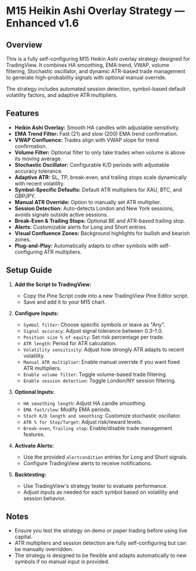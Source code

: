 # M15 Heikin Ashi Overlay Strategy — Enhanced v1.6

## Overview
This is a fully self-configuring M15 Heikin Ashi overlay strategy designed for TradingView. It combines HA smoothing, EMA trend, VWAP, volume filtering, Stochastic oscillator, and dynamic ATR-based trade management to generate high-probability signals with optional manual override.

The strategy includes automated session detection, symbol-based default volatility factors, and adaptive ATR multipliers.

## Features

- **Heikin Ashi Overlay:** Smooth HA candles with adjustable sensitivity.
- **EMA Trend Filter:** Fast (21) and slow (200) EMA trend confirmation.
- **VWAP Confluence:** Trades align with VWAP slope for trend confirmation.
- **Volume Filter:** Optional filter to only take trades when volume is above its moving average.
- **Stochastic Oscillator:** Configurable K/D periods with adjustable accuracy tolerance.
- **Adaptive ATR:** SL, TP, break-even, and trailing stops scale dynamically with recent volatility.
- **Symbol-Specific Defaults:** Default ATR multipliers for XAU, BTC, and GBPJPY.
- **Manual ATR Override:** Option to manually set ATR multiplier.
- **Session Detection:** Auto-detects London and New York sessions, avoids signals outside active sessions.
- **Break-Even & Trailing Stops:** Optional BE and ATR-based trailing stop.
- **Alerts:** Customizable alerts for Long and Short entries.
- **Visual Confluence Zones:** Background highlights for bullish and bearish zones.
- **Plug-and-Play:** Automatically adapts to other symbols with self-configuring ATR multipliers.

## Setup Guide

1. **Add the Script to TradingView:**
   - Copy the Pine Script code into a new TradingView Pine Editor script.
   - Save and add it to your M15 chart.

2. **Configure Inputs:**
   - `Symbol filter`: Choose specific symbols or leave as "Any".
   - `Signal accuracy`: Adjust signal tolerance between 0.3–1.0.
   - `Position size % of equity`: Set risk percentage per trade.
   - `ATR length`: Period for ATR calculation.
   - `Volatility sensitivity`: Adjust how strongly ATR adapts to recent volatility.
   - `Manual ATR multiplier`: Enable manual override if you want fixed ATR multipliers.
   - `Enable volume filter`: Toggle volume-based trade filtering.
   - `Enable session detection`: Toggle London/NY session filtering.

3. **Optional Inputs:**
   - `HA smoothing length`: Adjust HA candle smoothing.
   - `EMA fast/slow`: Modify EMA periods.
   - `Stoch K/D length and smoothing`: Customize stochastic oscillator.
   - `ATR % for Stop/Target`: Adjust risk/reward levels.
   - `Break-even`, `Trailing stop`: Enable/disable trade management features.

4. **Activate Alerts:**
   - Use the provided `alertcondition` entries for Long and Short signals.
   - Configure TradingView alerts to receive notifications.

5. **Backtesting:**
   - Use TradingView's strategy tester to evaluate performance.
   - Adjust inputs as needed for each symbol based on volatility and session behavior.

## Notes

- Ensure you test the strategy on demo or paper trading before using live capital.
- ATR multipliers and session detection are fully self-configuring but can be manually overridden.
- The strategy is designed to be flexible and adapts automatically to new symbols if no manual input is provided.

